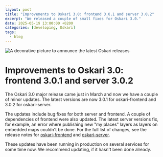 ```yaml
---
layout: post
title: "Improvements to Oskari 3.0: frontend 3.0.1 and server 3.0.2"
excerpt: "We released a couple of small fixes for Oskari 3.0."
date: 2025-05-19 13:00:00 +0200
categories: [developing, Oskari]
tags:
  - blog
---
```


![A decorative picture to announce the latest Oskari releases](/resources/2025/oskari_3_01.png)

# Improvements to Oskari 3.0: frontend 3.0.1 and server 3.0.2

The Oskari 3.0 major release came just in March and now we have a couple of minor updates. The latest versions are now 3.0.1 for oskari-frontend and 3.0.2 for oskari-server.

The updates include bug fixes for both server and frontend. A couple of dependencies of frontend were also updated. The latest server versions fix, for example, an error where publishing new "my places" layers as layers on embedded maps couldn't be done. For the full list of changes, see the release notes for [oskari-frontend](https://github.com/oskariorg/oskari-frontend/blob/master/ReleaseNotes.md) and [oskari-server](https://github.com/oskariorg/oskari-server/blob/master/ReleaseNotes.md).

These updates have been running in production on several services for some time now. We recommend updating, if it hasn't been done already.

